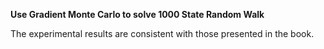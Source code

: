 **Use Gradient Monte Carlo to solve 1000 State Random Walk**

The experimental results are consistent with those presented in the book.